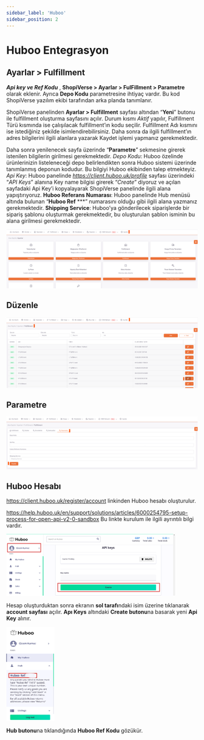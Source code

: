 ```yaml
---
sidebar_label: 'Huboo'
sidebar_position: 2
---
```


# Huboo Entegrasyon

## Ayarlar > Fulfillment

***Api key ve Ref Kodu*** , **ShopiVerse > Ayarlar > FulFillment > Parametre** olarak eklenir.
Ayrıca **Depo Kodu** parametresine ihtiyaç vardır. Bu kod ShopiVerse yazılım ekibi tarafından arka planda tanımlanır.

ShopiVerse panelinden **Ayarlar > Fulfillment** sayfası altından “**Yeni**” butonu ile fulfillment oluşturma sayfasını açılır.
Durum kısmı *Aktif* yapılır, Fulfillment Türü kısmında ise çalışılacak fulfillment’ın kodu seçilir. Fulfillment Adı kısmını ise istediğiniz şekilde isimlendirebilirsiniz. Daha sonra da ilgili fulfillment’ın adres bilgilerini ilgili alanlara yazarak Kaydet işlemi yapmanız gerekmektedir.

Daha sonra yenilenecek sayfa üzerinde “**Parametre**” sekmesine girerek istenilen bilgilerin girilmesi gerekmektedir.
*Depo Kodu*: Huboo özelinde ürünlerinizin listeleneceği depo belirlendikten sonra Huboo sistemi üzerinde tanımlanmış deponun kodudur. Bu bilgiyi Huboo ekibinden talep etmekteyiz.
*Api Key*: Huboo panelinde *https://client.huboo.uk/profile* sayfası üzerindeki “*API Keys*” alanına Key name bilgisi girerek “*Create*” diyoruz ve açılan sayfadaki Api Key’i kopyalayarak ShopiVerse panelinde ilgili alana yapıştırıyoruz.
**Huboo Referans Numarası**: Huboo panelinde Hub menüsü altında bulunan “**Huboo Ref** ***” numarasını olduğu gibi ilgili alana yazmanız gerekmektedir.
**Shipping Service**: Huboo’ya gönderilecek siparişlerde bir sipariş şablonu oluşturmak gerekmektedir, bu oluşturulan şablon isminin bu alana girilmesi gerekmektedir.


![Huboo](../../dashboard/fullfillment-entegration/img/Huboo.png)

## Düzenle

![HubooEdit](../../dashboard/fullfillment-entegration/img/HubooEdit.png)

## Parametre

![HubooEditParameter](../../dashboard/fullfillment-entegration/img/HubooEditParameter.png)

## Huboo Hesabı

https://client.huboo.uk/register/account  linkinden Huboo hesabı oluşturulur.

https://help.huboo.uk/en/support/solutions/articles/6000254795-setup-process-for-open-api-v2-0-sandbox Bu linkte kurulum ile ilgili ayrıntılı bilgi vardır.

![HubooCreate](../fullfillment-entegration/img/HubooCreate.png)

Hesap oluşturduktan sonra ekranın **sol tarafı**ndaki isim üzerine tıklanarak **account sayfası** açılır. **Apı Keys** altındaki **Create butonu**na basarak yeni **Api Key** alınır.

![HubooReferans](../fullfillment-entegration/img/HubooRef.png)

**Hub butonu**na tıklandığında **Huboo Ref Kodu** gözükür.
